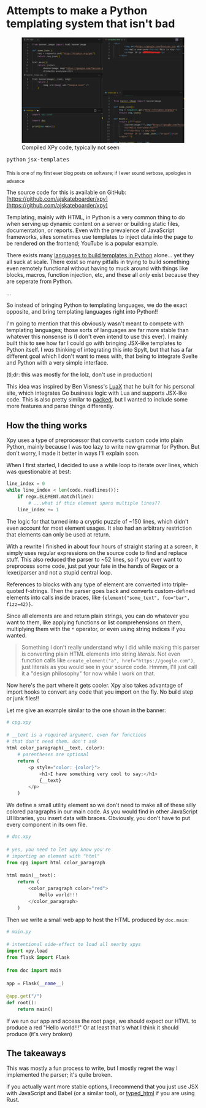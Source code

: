 # Attempts to make a Python templating system that isn't bad

<figure>
  <img src="./xpy.png" alt="Compiled XPy code, typically not seen" />
  <figcaption>Compiled XPy code, typically not seen</figcaption>
</figure>

<kbd>python</kbd> <kbd>jsx-templates</kbd>

<sub>This is one of my first ever blog posts on software; if I ever sound verbose, apologies in advance</sub>

The source code for this is available on GitHub: [https://github.com/ajskateboarder/xpy](https://github.com/ajskateboarder/xpy)

Templating, mainly with HTML, in Python is a very common thing to do when serving up dynamic content on a server or building static files, documentation, or reports. Even with the prevalence of JavaScript frameworks, sites sometimes use templates to inject data into the page to be rendered on the frontend; YouTube is a popular example.

There exists many [languages to build templates in Python](https://www.fullstackpython.com/template-engines.html) alone... yet they all suck at scale. There exist so many pitfalls in trying to build something even remotely functional without having to muck around with things like blocks, macros, function injection, etc, and these all *only* exist because they are seperate from Python.

...

So instead of bringing Python to templating languages, we do the exact opposite, and bring templating languages right into Python!!

I'm going to mention that this obviously wasn't meant to compete with templating languages; those sorts of languages are far more stable than whatever this nonsense is (I don't even intend to use this ever). I mainly built this to see how far I could go with bringing JSX-like templates to Python itself. I *was* thinking of integrating this into Spylt, but that has a far different goal which I don't want to mess with, that being to integrate Svelte and Python with a very simple interface.

(tl;dr: this was mostly for the lolz, don't use in production)

This idea was inspired by Ben Visness's [LuaX](https://bvisness.me/luax/) that he built for his personal site, which integrates Go business logic with Lua and supports JSX-like code. This is also pretty similar to [packed](https://github.com/michaeljones/packed), but I wanted to include some more features and parse things differently.

## How the thing works

Xpy uses a type of preprocessor that converts custom code into plain Python, mainly because I was too lazy to write new grammar for Python. But don't worry, I made it better in ways I'll explain soon. 

When I first started, I decided to use a while loop to iterate over lines, which was questionable at best:

```py
line_index = 0
while line_index < len(code.readlines()):
    if regx.ELEMENT.match(line):
        # ...what if this element spans multiple lines??
    line_index += 1
```

The logic for that turned into a cryptic puzzle of ~150 lines, which didn't even account for most element usages. It also had an arbitrary restriction that elements can only be used at return.

With a rewrite I finished in about four hours of straight staring at a screen, it simply uses regular expressions on the source code to find and replace stuff. This also reduced the parser to ~52 lines, so if you ever want to preprocess some code, just put your fate in the hands of Regex or a lexer/parser and not a stupid central loop.

References to blocks with any type of element are converted into triple-quoted f-strings. Then the parser goes back and converts custom-defined elements into calls inside braces, like `{element("some_text", foo="bar", fizz=42)}`.

Since all elements are and return plain strings, you can do whatever you want to them, like applying functions or list comprehensions on them, multiplying them with the `*` operator, or even using string indices if you wanted.

> Something I don't really understand why I did while making this parser is converting plain HTML elements into string *literals*. Not even function calls like `create_element("a", href="https://google.com")`, just literals as you would see in your source code. Hmmm, I'll just call it a "design philosophy" for now while I work on that.

Now here's the part where it gets cooler. Xpy also takes advantage of import hooks to convert any code that you import on the fly. No build step or junk files!!

Let me give an example similar to the one shown in the banner:

```py
# cpg.xpy

# __text is a required argument, even for functions
# that don't need them. don't ask
html color_paragraph(__text, color):
    # parentheses are optional
    return (
        <p style="color: {color}">
            <h1>I have something very cool to say:</h1>
            {__text}
        </p>
    )
```

We define a small utility element so we don't need to make all of these silly colored paragraphs in our main code. As you would find in other JavaScript UI libraries, you insert data with braces. Obviously, you don't have to put every component in its own file.

```py
# doc.xpy

# yes, you need to let xpy know you're
# importing an element with "html"
from cpg import html color_paragraph

html main(__text):
    return (
        <color_paragraph color="red">
            Hello world!!!
        </color_paragraph>
    )
```

Then we write a small web app to host the HTML produced by `doc.main`:

```py
# main.py

# intentional side-effect to load all nearby xpys
import xpy.load
from flask import Flask

from doc import main

app = Flask(__name__)

@app.get("/")
def root():
    return main()
```

If we run our app and access the root page, we should expect our HTML to produce a red "Hello world!!!" Or at least that's what I think it should produce (it's very broken)

## The takeaways

This was mostly a fun process to write, but I mostly regret the way I implemented the parser; it's quite broken.

if you actually want more stable options, I recommend that you just use JSX with JavaScript and Babel (or a similar tool), or [typed_html](https://docs.rs/typed-html/latest/typed_html/) if you are using Rust.
